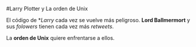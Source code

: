 #Larry Plotter y La orden de Unix

El código de **Larry* cada vez se vuelve más peligroso.
**Lord Ballmermort** y sus *folowers* tienen cada vez más *retweets*.

La **orden de Unix** quiere enfrentarse a ellos.
